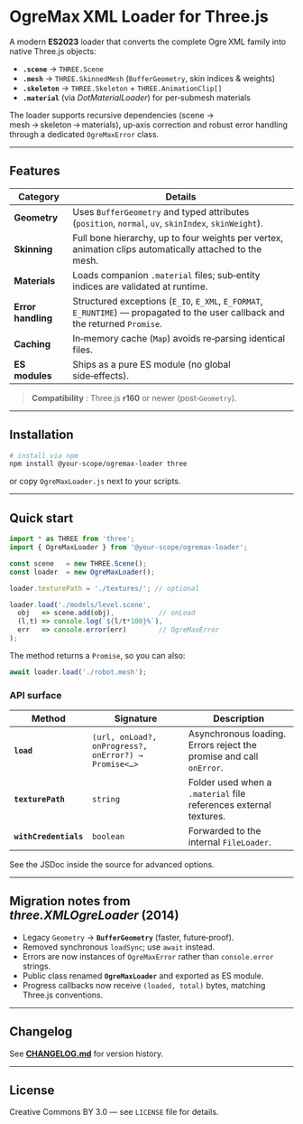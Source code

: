 # OgreMax XML Loader for Three.js

A modern **ES2023** loader that converts the complete Ogre XML family into native Three.js objects:

* **`.scene`** → `THREE.Scene`
* **`.mesh`**  → `THREE.SkinnedMesh` (`BufferGeometry`, skin indices & weights)
* **`.skeleton`** → `THREE.Skeleton` + `THREE.AnimationClip[]`
* **`.material`** (via *DotMaterialLoader*) for per‑submesh materials

The loader supports recursive dependencies (scene → mesh → skeleton → materials), up‑axis correction and robust error handling through a dedicated `OgreMaxError` class.

---

## Features

| Category           | Details                                                                                                                        |
| ------------------ | ------------------------------------------------------------------------------------------------------------------------------ |
| **Geometry**       | Uses `BufferGeometry` and typed attributes (`position`, `normal`, `uv`, `skinIndex`, `skinWeight`).                            |
| **Skinning**       | Full bone hierarchy, up to four weights per vertex, animation clips automatically attached to the mesh.                        |
| **Materials**      | Loads companion `.material` files; sub‑entity indices are validated at runtime.                                                |
| **Error handling** | Structured exceptions (`E_IO`, `E_XML`, `E_FORMAT`, `E_RUNTIME`) — propagated to the user callback and the returned `Promise`. |
| **Caching**        | In‑memory cache (`Map`) avoids re‑parsing identical files.                                                                     |
| **ES modules**     | Ships as a pure ES module (no global side‑effects).                                                                            |

> **Compatibility** : Three.js **r160** or newer (post‑`Geometry`).

---

## Installation

```bash
# install via npm
npm install @your-scope/ogremax-loader three
```

or copy `OgreMaxLoader.js` next to your scripts.

---

## Quick start

```js
import * as THREE from 'three';
import { OgreMaxLoader } from '@your-scope/ogremax-loader';

const scene   = new THREE.Scene();
const loader  = new OgreMaxLoader();

loader.texturePath = './textures/'; // optional

loader.load('./models/level.scene',
  obj   => scene.add(obj),           // onLoad
  (l,t) => console.log(`${l/t*100}%`),
  err   => console.error(err)        // OgreMaxError
);
```

The method returns a `Promise`, so you can also:

```js
await loader.load('./robot.mesh');
```

### API surface

| Method                | Signature                                            | Description                                                         |
| --------------------- | ---------------------------------------------------- | ------------------------------------------------------------------- |
| **`load`**            | `(url, onLoad?, onProgress?, onError?) → Promise<…>` | Asynchronous loading. Errors reject the promise and call `onError`. |
| **`texturePath`**     | `string`                                             | Folder used when a `.material` file references external textures.   |
| **`withCredentials`** | `boolean`                                            | Forwarded to the internal `FileLoader`.                             |

See the JSDoc inside the source for advanced options.

---

## Migration notes from *three.XMLOgreLoader* (2014)

* Legacy `Geometry` → **`BufferGeometry`** (faster, future‑proof).
* Removed synchronous `loadSync`; use `await` instead.
* Errors are now instances of `OgreMaxError` rather than `console.error` strings.
* Public class renamed **`OgreMaxLoader`** and exported as ES module.
* Progress callbacks now receive `(loaded, total)` bytes, matching Three.js conventions.

---

## Changelog

See **[CHANGELOG.md](./CHANGELOG.md)** for version history.

---

## License

Creative Commons BY 3.0 — see `LICENSE` file for details.
